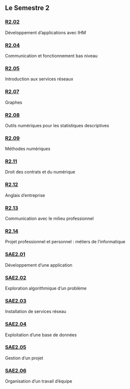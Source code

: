 ## Le Semestre 2

### [R2.02](./R2.02)

Développement d’applications avec IHM

### [R2.04](./R2.04)

Communication et fonctionnement bas niveau

### [R2.05](./R2.05)

Introduction aux services réseaux

### [R2.07](./R2.07)

Graphes

### [R2.08](./R2.08)

Outils numériques pour les statistiques descriptives

### [R2.09](./R2.09)

Méthodes numériques

### [R2.11](./R2.11)

Droit des contrats et du numérique

### [R2.12](./R2.12)

Anglais d’entreprise

### [R2.13](./R2.13)

Communication avec le milieu professionnel

### [R2.14](./R2.14)

Projet professionnel et personnel : métiers de l’informatique

### [SAE2.01](./SAE2.01)

Développement d’une application

### [SAE2.02](./SAE2.02)

Exploration algorithmique d’un problème

### [SAE2.03](./SAE2.03)

Installation de services réseau

### [SAE2.04](./SAE2.04)

Exploitation d’une base de données

### [SAE2.05](./SAE2.05)

Gestion d’un projet

### [SAE2.06](./SAE2.06)

Organisation d’un travail d’équipe
